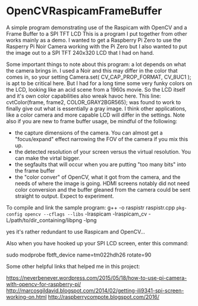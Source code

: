 # OpenCVRaspicamFrameBuffer
A simple program demonstrating use of the Raspicam with OpenCV and a Frame Buffer to a SPI TFT LCD
This is a program I put together from other works mainly as a demo. I wanted to get a Raspberry Pi Zero to use the Rasperry Pi Noir Camera working with the Pi Zero but I also wanted to put the image out to a SPI TFT 240x320 LCD that I had on hand. 

Some important things to note about this program: a lot depends on what the camera brings in. I used a Noir and this may differ in the color that comes in, so your setting 
  Camera.set( CV_CAP_PROP_FORMAT, CV_8UC1  );
is apt to be critical here. But I had for a long time some very funky colors on the LCD, looking like an acid scene from a 1960s movie. 
So the LCD itself and it's own color capabilities also wreak havoc here. This line:
 cvtColor(frame, frame2, COLOR_GRAY2BGR565);
 was found to work to finally give out what is essentially a gray image. I think other applications, like a color camera and more capable LCD will differ in the settings. 
 Note also if you are new to frame buffer usage, be mindful of the following:
  - the capture dimensions of the camera. You can almost get a "focus/expand" effect narrowing the FOV of the camera if you mix this up.
  - the detected resolution of your screen versus the virtual resolution. You can make the virtal bigger. 
  - the segfaults that will occur when you are putting "too many bits" into the frame buffer
  - the "color conver" of OpenCV, what it got from the camera, and the needs of where the image is going. HDMI screens notably did not 
    need color conversion and the buffer gleaned from the camera could be sent straight to output. Expect to experiment. 
 
 To compile and link the sample program:
 g++  -o raspistr raspistr.cpp `pkg-config opencv --cflags --libs` -lraspicam -lraspicam_cv -L/path/to/dir_containing/libpng -lpng
 
 yes it's rather redundant to use Raspicam and OpenCV...
 
 Also when you have hooked up your SPI  LCD screen, enter this command:
 
 sudo modprobe fbtft_device name=tm022hdh26 rotate=90
 
 Some other helpful links that helped me in this project:
 
 https://neverbenever.wordpress.com/2015/05/18/how-to-use-pi-camera-with-opencv-for-raspberry-pi/
 http://marcosgildavid.blogspot.com/2014/02/getting-ili9341-spi-screen-working-on.html
 http://raspberrycompote.blogspot.com/2016/
 
